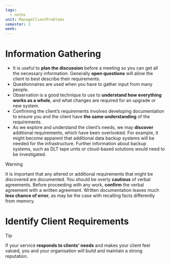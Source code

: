```yaml
---
tags:
  - notes
unit: ManageClientProblems
semester: 2
week: 
---
```

# Information Gathering
- It is useful to **plan the discussion** before a meeting so you can get all the necessary information. Generally **open questions** will allow the client to best describe their requirements.
- Questionnaires are used when you have to gather input from many people.
- Observation is a good technique to use to **understand how everything works as a whole**, and what changes are required for an upgrade or new system.
- Confirming the client’s requirements involves developing documentation to ensure you and the client have **the same understanding** of the requirements.
- As we explore and understand the client’s needs, we may **discover** additional requirements, which have been overlooked. For example, it might become apparent that additional data backup systems will be needed for the infrastructure. Further information about backup systems, such as DLT tape units or cloud-based solutions would need to be investigated.
> [!warning]
> It is important that any altered or additional requirements that might be discovered are documented. You should be overly **cautious** of verbal agreements. Before proceeding with any work, **confirm** the verbal agreement with a written agreement. Written documentation leaves much **less chance of error**, as may be the case with recalling facts differently from memory.

# Identify Client Requirements
> [!tip]
If your service **responds to clients' needs** and makes your client feel valued, you and your organisation will build and maintain a strong reputation.
